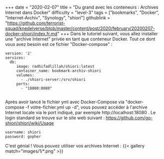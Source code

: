 +++
date = "2020-02-07"
title = "Du grand avec les conteneurs : Archives Internet dans Docker"
difficulty = "level-3"
tags = ["bookmarks", "Docker", "Internet-Archiv", "Synology", "shiori"]
githublink = "https://github.com/terrorist-squad/knedelverse/blob/master/content/post/2020/february/20200207-docker-shiori/index.fr.md"
+++
Dans le tutoriel suivant, vous allez installer une "archive Internet" privée en tant que conteneur Docker. Tout ce dont vous avez besoin est ce fichier "Docker-compose" :
```
version: '2'
services:
  db:
     image: radhifadlillah/shiori:latest
     container_name: bookmark-archiv-shiori
     volumes:
       - ./shiori-server:/srv/shiori
     ports:
       - "18080:8080"


```
Après avoir lancé le fichier yml avec Docker-Compose via "docker-compose -f votre-fichier.yml up -d", vous pouvez accéder à l'archive Internet locale via le port indiqué, par exemple http://localhost:18080 . Le login standard se trouve sur le site web suivant : https://github.com/go-shiori/shiori/wiki/Usage
```
username: shiori
password: gopher

```
C'est génial ! Vous pouvez utiliser vos archives Internet :
{{< gallery match="images/1/*.png" >}}